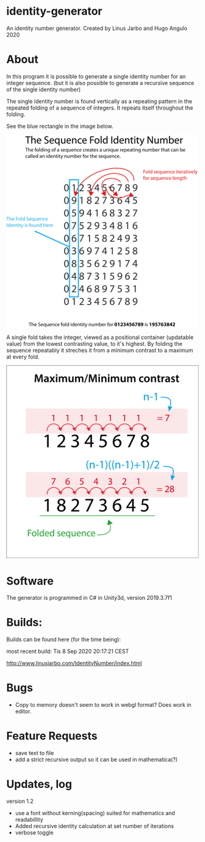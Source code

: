 # identity-generator

An identity number generator. 
Created by Linus Jarbo and Hugo Angulo 2020

# About

In this program it is possible to generate a single identity number for an integer sequence. 
(but it is also possible to generate a recursive sequence of the single identity number)

The single identity number is found vertically as a repeating pattern in the repeated folding
of a sequence of integers. It repeats itself throughout the folding.

See the blue rectangle in the image below.

<a href="url"><img src="github-img/IdentityNumber.png" width="650" ></a>

A single fold takes the integer, viewed as a positional container (updatable value) from the lowest contrasting value, to it's highest.
By folding the sequence repeatably it streches it from a minimum contrast to a maximum at every fold.

<a href="url"><img src="github-img/maxContrast.png" width="650" ></a>

# Software
The generator is programmed in C# in Unity3d, version 2019.3.7f1

# Builds:
Builds can be found here (for the time being):

most recent build: 
Tis  8 Sep 2020 20:17:21 CEST

http://www.linusjarbo.com/IdentityNumber/index.html

# Bugs
- Copy to memory doesn't seem to work in webgl format? Does work in editor.

# Feature Requests
- save text to file
- add a strict recursive output so it can be used in mathematica(?)

# Updates, log
version 1.2

- use a font without kerning(spacing) suited for mathematics and readabillity
- Added recursive identity calculation at set number of iterations
- verbose toggle
